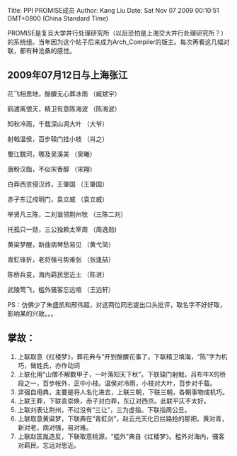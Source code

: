 Title: PPI PROMISE成员
Author: Kang Liu
Date: Sat Nov 07 2009 00:10:51 GMT+0800 (China Standard Time)

PROMISE是复旦大学并行处理研究所（以后恐怕是上海交大并行处理研究所？）的系统组。当年因为这个帖子后来成为Arch_Compiler的版主。每次再看这几幅对联，都有种沧桑的感觉。

## 2009年07月12日与上海张江 
  
花飞相思地，酴醾无心葬冰雨 （臧斌宇） 

鸥渡离恨天，精卫有意陈海波 （陈海波） 

知秋冷雨，千载深山凋大叶 （大爷） 

射戟温侯，百步辕门挂小枝 （肖之） 

蜀江魏河，哪及吴溪美 （吴曦） 

唐粉汉脂，不似宋香醇 （宋翔） 

白莽西京侵汉祚，王肇国 （王肇国） 

赤子东辽戍明门，袁立威 （袁立威） 

举贤凡三陈，二刘谁领荆州牧 （三陈二刘） 

托孤只一勋，三公独赖太宰周 （周逸勋) 

黄粱梦醒，新曲病琴愁易见 （黄弋简） 

青釭锋折，老将强弓势难张 （张逢喆） 

陈桥兵变，海内羁民思近土 （陈进） 

武陵莺飞，槛外骚客忘远喧 （王远轩） 
 
PS：仿佛少了朱盛凯和邢伟超，对这两位同志提出口头批评，取名字不好好取，影响某的兴致。。。

## 掌故： 
1. 上联取意《红楼梦》，葬花典与“开到酴醾花事了。下联精卫填海，“陈”字为机巧，做姓氏，亦作动词 
1. 上联化用“山僧不解数甲子，一叶落知天下秋”。下联辕门射戟，吕布牛X的桥段之一，百步帐外，正中小枝。温侯对冷雨，小枝对大叶，百步对千载。
1. 非强自用典，主要是将人名化进去，上联三朝，下联三朝，各朝事物成机巧。 
1. 上联王莽，下联袁崇焕，赤子对白莽，东辽对西京。此联平仄不太好。 
1. 上联刘表让荆州，不过没有“三让”，三为虚指。下联指周公旦。 
1. 上联取意黄粱梦，下联典在“青釭剑”，赵云光天化日拦路抢的那把。黄对青，新对老，病对强，易对难。
1. 上联赵匡胤造反，下联取意桃源，“槛外”典自《红楼梦》。槛外对海内，骚客对羁民，忘远对思近。